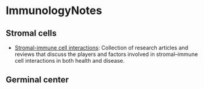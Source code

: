 # ImmunologyNotes

## Stromal cells
* [Stromal-immune cell interactions](https://www.nature.com/collections/ddbhbcbeeg): Collection of research articles and reviews that discuss the players and factors involved in stromal–immune cell interactions in both health and disease. 

## Germinal center
